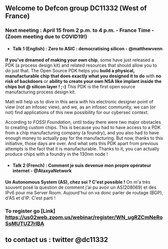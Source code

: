 ## Welcome to Defcon group DC11332 (West of France)

### Next meeting : April 15 from 2 p.m. to 4 p.m. - France Time - (Zoom meeting due to COVID19!)

- #### Talk 1 (English) : Zero to ASIC : democratising silicon - @matthewvenn

**If you've dreamed of making your own chip**, some have just released a PDK (a process design kit) and related resources that should allow you to do just that. The Open Source PDK helps you **build a physical, manufacturable chip that does exactly what you designed it to do** with **no risk of backdoors**  or **ability to create your own NSA like implant inside the chips but @ silicon layer ! ;-)**  This PDK is the first open source manufacturing process design kit. 

Matt will help us to dive in this aera with his electronic designer point of view (not an infosec view),  and we, as an infosec community, we can (or not) find  applications of this new possibility for our cybersec context. 

According to  *FOSSI Foundation*, until today there were two major obstacles to creating custom chips. This is because you had to have access to a PDK from a chip manufacturing company (a foundry), and you also had to have enough money to actually pay for the manufacturing. But now, thanks to this initiative, those days are over. And what sets this PDK apart from previous attempts is the fact that it is manufacturable. Thanks to it, you can actually produce chips with a foundry in the 130nm node ! 

- #### Talk 2 (French)  : Comment je suis devenue mon propre opérateur internet - @AtaxyaNetwork 

**Un Autonomous System (AS),  chez soi ? C'est possible !** On m'a très souvent posé la question de comment j'ai pu avoir un AS(208069) et des IPv6 pour ma Server Room. Aujourd'hui on va donc parler de routage (BGP), d'AS et d'IP. C'est parti !


### To register go [Link] https://us02web.zoom.us/webinar/register/WN_ugRZCmNeRoSsMUTUZ7rIBA

## to contact us  : twitter @dc11332 
